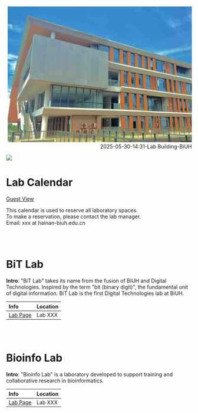
<p align="right">
  <img src="/img/20250530_biuh_lab_small.jpeg" width="500">
  <br>
  2025-05-30-14:31-Lab Building-BiUH
</p>


<img src="https://fzhang.bioinfo-lab.com/img/white.png" height="50">

# Lab Calendar

[Guest View](https://teamup.com/ksy1ct75cfd56vxycg)

This calendar is used to reserve all laboratory spaces. <br>
To make a reservation, please contact the lab manager. <br>
Email: xxx at hainan-biuh.edu.cn

<br><br>

# BiT Lab

<b>Intro</b>: "BiT Lab" takes its name from the fusion of BiUH and Digital Technologies. 
Inspired by the term "bit (binary digit)", the fundamental unit of digital information.
BiT Lab is the first Digital Technologies lab at BiUH.

| Info | Location |
|:---------|:---------|
| [Lab Page](https://bitlab.biuh-dt.com/) | Lab XXX |


<br><br>


# Bioinfo Lab

<b>Intro</b>: "Bioinfo Lab" is a laboratory developed to support training and collaborative research in bioinformatics.

| Info | Location | 
|:---------|:---------|
| [Lab Page](https://www.bioinfo-lab.com/) | Lab XXX |






<br><br><br><br><br>
<br><br><br><br><br>
<br><br><br><br><br>
<br><br><br><br><br>
<br><br><br><br><br>




